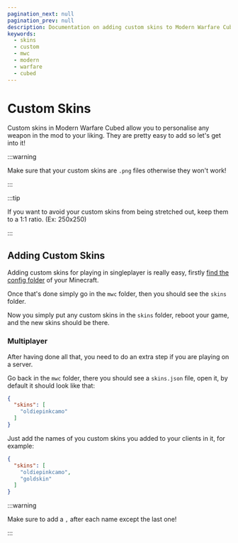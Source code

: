```yaml
---
pagination_next: null
pagination_prev: null
description: Documentation on adding custom skins to Modern Warfare Cubed
keywords:
  - skins
  - custom
  - mwc
  - modern
  - warfare
  - cubed
---
```


# Custom Skins

Custom skins in Modern Warfare Cubed allow you to personalise any weapon in the mod to your liking.
They are pretty easy to add so let's get into it!

:::warning

Make sure that your custom skins are `.png` files otherwise they won't work!

:::

:::tip

If you want to avoid your custom skins from being stretched out, keep them to a 1:1 ratio. (Ex: 250x250)

:::

## Adding Custom Skins

Adding custom skins for playing in singleplayer is really easy, firstly [find the config folder](https://docs.mjrlegends.com/General%20Minecraft/config/) of your Minecraft.

Once that's done simply go in the `mwc` folder, then you should see the `skins` folder.

Now you simply put any custom skins in the `skins` folder, reboot your game, and the new skins should be there.

### Multiplayer

After having done all that, you need to do an extra step if you are playing on a server.

Go back in the `mwc` folder, there you should see a `skins.json` file, open it, by default it should look like that:

```json
{
  "skins": [
    "oldiepinkcamo"
  ]
}
```

Just add the names of you custom skins you added to your clients in it, for example:

```json
{
  "skins": [
    "oldiepinkcamo",
    "goldskin"
  ]
}
```

:::warning

Make sure to add a `,` after each name except the last one!

:::
